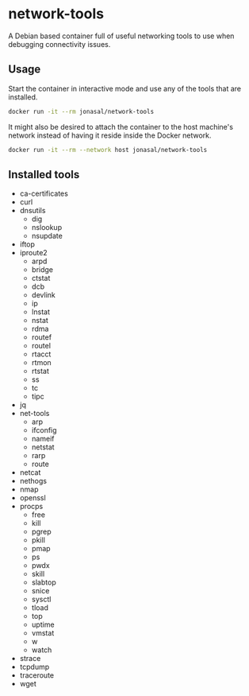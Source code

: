 # network-tools
A Debian based container full of useful networking tools to use when debugging
connectivity issues.

## Usage
Start the container in interactive mode and use any of the tools that
are installed.
```bash
docker run -it --rm jonasal/network-tools
```

It might also be desired to attach the container to the host machine's network
instead of having it reside inside the Docker network.
```bash
docker run -it --rm --network host jonasal/network-tools
```

## Installed tools
- ca-certificates
- curl
- dnsutils
    - dig
    - nslookup
    - nsupdate
- iftop
- iproute2
    - arpd
    - bridge
    - ctstat
    - dcb
    - devlink
    - ip
    - lnstat
    - nstat
    - rdma
    - routef
    - routel
    - rtacct
    - rtmon
    - rtstat
    - ss
    - tc
    - tipc
- jq
- net-tools
    - arp
    - ifconfig
    - nameif
    - netstat
    - rarp
    - route
- netcat
- nethogs
- nmap
- openssl
- procps
    - free
    - kill
    - pgrep
    - pkill
    - pmap
    - ps
    - pwdx
    - skill
    - slabtop
    - snice
    - sysctl
    - tload
    - top
    - uptime
    - vmstat
    - w
    - watch
- strace
- tcpdump
- traceroute
- wget
